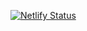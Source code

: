 [![Netlify Status](https://api.netlify.com/api/v1/badges/64d9b2f3-575a-4e76-9fa0-d3f5b1bd7e23/deploy-status)](https://app.netlify.com/sites/loving-elion-b3f079/deploys)
